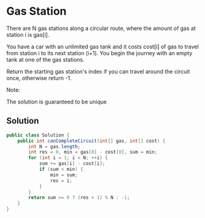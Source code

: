 # Gas Station

There are N gas stations along a circular route, where the amount of gas at station i is gas[i].

You have a car with an unlimited gas tank and it costs cost[i] of gas to travel from station i to its next station (i+1). You begin the journey with an empty tank at one of the gas stations.

Return the starting gas station's index if you can travel around the circuit once, otherwise return -1.

Note:

The solution is guaranteed to be unique

## Solution

```java
public class Solution {
    public int canCompleteCircuit(int[] gas, int[] cost) {
        int N = gas.length;
        int res = 0, min = gas[0] - cost[0], sum = min;
        for (int i = 1; i < N; ++i) {
            sum += gas[i] - cost[i];
            if (sum < min) {
                min = sum;
                res = i;
            }
        }
        return sum >= 0 ? (res + 1) % N : -1;
    }
}
```
